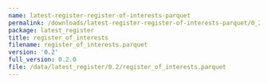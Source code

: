 ```yaml
---
name: latest-register-register-of-interests-parquet
permalink: /downloads/latest-register-register-of-interests-parquet/0_2
package: latest_register
title: register_of_interests
filename: register_of_interests.parquet
version: '0.2'
full_version: 0.2.0
file: /data/latest_register/0.2/register_of_interests.parquet
---
```

